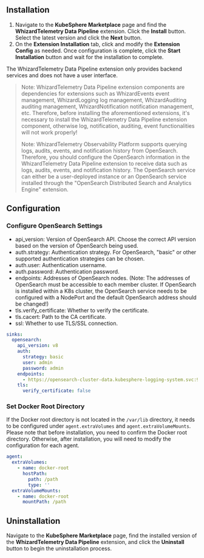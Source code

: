 ## Installation

1. Navigate to the **KubeSphere Marketplace** page and find the **WhizardTelemetry Data Pipeline** extension. Click the **Install** button. Select the latest version and click the **Next** button.
2. On the **Extension Installation** tab, click and modify the **Extension Config** as needed. Once configuration is complete, click the **Start Installation** button and wait for the installation to complete.

The WhizardTelemetry Data Pipeline extension only provides backend services and does not have a user interface.

> Note: WhizardTelemetry Data Pipeline extension components are dependencies for extensions such as WhizardEvents event management, WhizardLogging log management, WhizardAuditing auditing management, WhizardNotification notification management, etc. Therefore, before installing the aforementioned extensions, it's necessary to install the WhizardTelemetry Data Pipeline extension component, otherwise log, notification, auditing, event functionalities will not work properly! 
> 
> Note: WhizardTelemetry Observability Platform supports querying logs, audits, events, and notification history from OpenSearch. Therefore, you should configure the OpenSearch information in the WhizardTelemetry Data Pipeline extension to receive data such as logs, audits, events, and notification history. The OpenSearch service can either be a user-deployed instance or an OpenSearch service installed through the "OpenSearch Distributed Search and Analytics Engine" extension.

## Configuration

### Configure OpenSearch Settings

* api_version: Version of OpenSearch API. Choose the correct API version based on the version of OpenSearch being used.
* auth.strategy: Authentication strategy. For OpenSearch, "basic" or other supported authentication strategies can be chosen.
* auth.user: Authentication username.
* auth.password: Authentication password.
* endpoints: Addresses of OpenSearch nodes. (Note: The addresses of OpenSearch must be accessible to each member cluster. If OpenSearch is installed within a K8s cluster, the OpenSearch service needs to be configured with a NodePort and the default OpenSearch address should be changed!)
* tls.verify_certificate: Whether to verify the certificate.
* tls.cacert: Path to the CA certificate.
* ssl: Whether to use TLS/SSL connection.

```yaml
sinks:
  opensearch:
    api_version: v8
    auth:
      strategy: basic
      user: admin
      password: admin
    endpoints:
      - https://opensearch-cluster-data.kubesphere-logging-system.svc:9200
    tls:
      verify_certificate: false
```

### Set Docker Root Directory

If the Docker root directory is not located in the `/var/lib` directory, it needs to be configured under `agent.extraVolumes` and `agent.extraVolumeMounts`. Please note that before installation, you need to confirm the Docker root directory. Otherwise, after installation, you will need to modify the configuration for each agent.

```yaml
agent:
  extraVolumes:
    - name: docker-root
      hostPath:
        path: /path
        type: ''
  extraVolumeMounts:
    - name: docker-root
      mountPath: /path
```

## Uninstallation

Navigate to the **KubeSphere Marketplace** page, find the installed version of the **WhizardTelemetry Data Pipeline** extension, and click the **Uninstall** button to begin the uninstallation process.